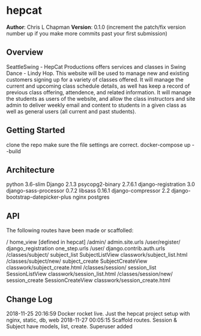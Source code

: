 # hepcat

**Author**: Chris L Chapman
**Version**: 0.1.0 (increment the patch/fix version number up if you make more commits past your first submission)

## Overview

SeattleSwing - HepCat Productions offers services and classes in Swing Dance - Lindy Hop. This website will be used to manage new and existing customers signing up for a variety of classes offered. It will manage the current and upcoming class schedule details, as well has keep a record of previous class offering, attendence, and related information. It will manage the students as users of the website, and allow the class instructors and site admin to deliver weekly email and content to students in a given class as well as general users (all current and past students).

## Getting Started

clone the repo
make sure the file settings are correct.
docker-compose up --build

## Architecture

python 3.6-slim
Django 2.1.3
psycopg2-binary 2.7.6.1
django-registration 3.0
django-sass-processor 0.7.2
libsass 0.16.1
django-compressor 2.2
django-bootstrap-datepicker-plus
nginx
postgres

<!-- Provide a detailed description of the application design. What technologies (languages, libraries, etc) you're using, and any other relevant design information. This is also an area which you can include any visuals; flow charts, example usage gifs, screen captures, etc.-->

## API

The following routes have been made or scaffolled:

/                       home_view [defined in hepcat]
/admin/                 admin.site.urls
/user/register/         django_registration one_step.urls
/user/                  django.contrib.auth.urls
/classes/subject/       subject_list    SubjectListView     classwork/subject_list.html
/classes/subject/new/   subject_create  SubjectCreateView   classwork/subject_create.html
/classes/session/       session_list    SessionListView     classwork/session_list.html
/classes/session/new/   session_create  SessionCreateView   classwork/session_create.html
<!-- /classes/               published       PublishedListView   classwork/published.html -->


<!-- Provide detailed instructions for your applications usage. This should include any methods or endpoints available to the user/client/developer. Each section should be formatted to provide clear syntax for usage, example calls including input data requirements and options, and example responses or return values. -->

## Change Log

<!-- Ctrl+Shift+I (on Win & Linux) Inserts current DateTime, -->
2018-11-25 20:16:59  Docker rocket live. Just the hepcat project setup with nginx, static, db, web
2018-11-27 00:05:15  Scaffold routes. Session & Subject have models, list, create. Superuser added

